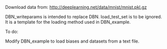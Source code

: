 Download data from:
http://deeplearning.net/data/mnist/mnist.pkl.gz

DBN_writeparams is intended to replace DBN.
load_test_set is to be ignored. It is a template for the loading method used in DBN_example.

To do:

Modify DBN_example to load biases and datasets from a text file.
